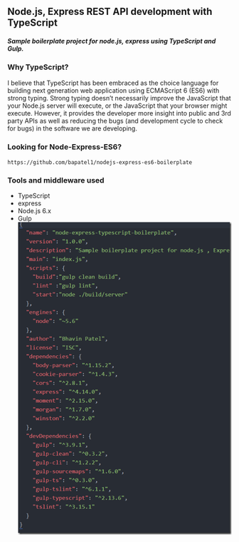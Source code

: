 ## Node.js, Express REST API development with TypeScript
##### Sample boilerplate project for node.js, express using TypeScript and Gulp.

### Why TypeScript?
I believe that TypeScript has been embraced as the choice language for building next generation web application using ECMAScript 6 (ES6) with strong typing. Strong typing doesn’t necessarily improve the JavaScript that your Node.js server will execute, or the JavaScript that your browser might execute. However, it provides the developer more insight into public and 3rd party APIs as well as reducing the bugs (and development cycle to check for bugs) in the software we are developing.

### Looking for Node-Express-ES6?
```
https://github.com/bapatel1/nodejs-express-es6-boilerplate
```

### Tools and middleware used
  - TypeScript
  - express
  - Node.js 6.x
  - Gulp
  ![Alt text](/assests/packages.png?raw=true "packages.json")
